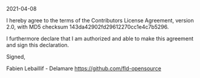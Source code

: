 2021-04-08

I hereby agree to the terms of the Contributors License
Agreement, version 2.0, with MD5 checksum
143da42902fd29612270cc1e4c7b5296.

I furthermore declare that I am authorized and able to make this
agreement and sign this declaration.

Signed,

Fabien Lebaillif - Delamare
https://github.com/fld-opensource

